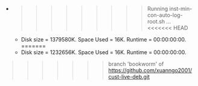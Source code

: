 * >>>>>>>>> Running inst-min-con-auto-log-root.sh ...
<<<<<<< HEAD
  * Disk size = 1379580K. Space Used = 16K. Runtime = 00:00:00:00.
=======
  * Disk size = 1232656K. Space Used = 16K. Runtime = 00:00:00:00.
>>>>>>> branch 'bookworm' of https://github.com/xuanngo2001/cust-live-deb.git
